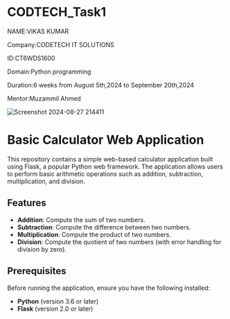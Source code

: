 # CODTECH_Task1

NAME:VIKAS KUMAR

Company:CODETECH IT SOLUTIONS

ID:CT6WDS1600

Domain:Python programming

Duration:6 weeks from August 5th,2024 to September 20th,2024

Mentor:Muzammil Ahmed



![Screenshot 2024-08-27 214411](https://github.com/user-attachments/assets/06a6d8e2-16aa-4f3c-8d46-9cd67c33631f)


# Basic Calculator Web Application

This repository contains a simple web-based calculator application built using Flask, a popular Python web framework. The application allows users to perform basic arithmetic operations such as addition, subtraction, multiplication, and division.

## Features

- **Addition**: Compute the sum of two numbers.
- **Subtraction**: Compute the difference between two numbers.
- **Multiplication**: Compute the product of two numbers.
- **Division**: Compute the quotient of two numbers (with error handling for division by zero).

## Prerequisites

Before running the application, ensure you have the following installed:

- **Python** (version 3.6 or later)
- **Flask** (version 2.0 or later)
